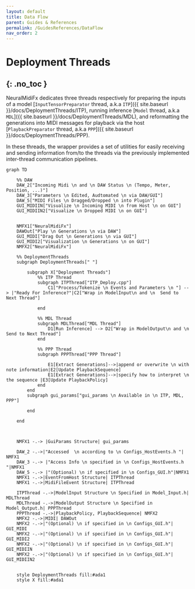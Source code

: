 ```yaml
---
layout: default
title: Data Flow
parent: Guides & References
permalink: /GuidesReferences/DataFlow
nav_order: 2
---
```


# Deployment Threads
{: .no_toc }
---

NeuralMidiFx dedicates three threads respectively for preparing the inputs of a model [`InputTensorPreparator` thread, a.k.a `ITP`]({{ site.baseurl }}/docs/DeploymentThreads/ITP),
running inference [`Model` thread, a.k.a `MDL`]({{ site.baseurl }}/docs/DeploymentThreads/MDL), and reformatting the generations into MIDI messages for playback 
via the host  [`PlaybackPreparator` thread, a.k.a `PPP`]({{ site.baseurl }}/docs/DeploymentThreads/PPP).

In these threads, the wrapper provides a set of utilities for easily receiving and sending information from/to the 
threads via the previously implemented inter-thread communication pipelines.

<object data="https://neuralmidifx.github.io/assets/quickguide.pdf" width="1000" height="1000" type='application/pdf'></object>


```mermaid
graph TD
    
    %% DAW
    DAW_2["Incoming Midi \n and \n DAW Status \n (Tempo, Meter, Position, ...)"]
    DAW_3["Parameters \n Edited, Audtomated \n via DAW/GUI"]
    DAW_5["MIDI Files \n Dragged/Dropped \n into Plugin"]
    GUI_MIDIIN["Visualize \n Incoming MIDI \n from Host \n on GUI"]
    GUI_MIDIIN2["Visualize \n Dropped MIDI \n on GUI"]
    

    NMFX1["NeuralMidiFx"]
    DAWOut["Play \n Generations \n via DAW"]
    GUI_MIDI["Drag Out \n Generations \n via GUI"]
    GUI_MIDI2["Visualization \n Generations \n on GUI"]
    NMFX2["NeuralMidiFx"]

    %% DeploymentThreads 
    subgraph DeploymentThreads[" "]

        subgraph X["Deployment Threads"]
            %% ITP Thread
            subgraph ITPThread["ITP_Deploy.cpp"]
                C1["Process/Tokenize \n Events and Parameters \n "] --> |"Ready For Inference?"|C2["Wrap in ModelInput\n and \n  Send to Next Thread"]
            
            end
            
            %% MDL Thread
            subgraph MDLThread["MDL Thread"]
                D1[Run Inference] --> D2["Wrap in ModelOutput\n and \n  Send to Next Thread"]
            end
            
            %% PPP Thread
            subgraph PPPThread["PPP Thread"]
                
                E1[Extract Generations]-->|append or overwrite \n with note information|E2[Update PlaybackSequence]
                E1[Extract Generations]-->|specify how to interpret \n the sequence |E3[Update PlaybackPolicy]
            end
        end
        subgraph gui_params["gui_params \n Available in \n ITP, MDL, PPP"]
            
        end
    
    end
        

   
    NMFX1 -.-> |GuiParams Structure| gui_params

    DAW_2 -.->|"Accessed  \n according to \n Configs_HostEvents.h "| NMFX1
    DAW_3 -.-> |"Access Info \n specified in \n Configs_HostEvents.h "|NMFX1
    DAW_5 -.-> |"(Optional) \n if specified in \n Configs_GUI.h"|NMFX1
    NMFX1 -.->|EventFromHost Structure| ITPThread
    NMFX1 -.->|MidiFileEvent Structure| ITPThread

    ITPThread -.->|ModelInput Structure \n Specified in Model_Input.h| MDLThread
    MDLThread -.->|ModelOutput Structure \n Specified in Model_Output.h| PPPThread
    PPPThread -.->|PlaybackPolicy, PlaybackSequence| NMFX2
    NMFX2 -.->|MIDI| DAWOut
    NMFX2 -.->|"(Optional) \n if specified in \n Configs_GUI.h"| GUI_MIDI
    NMFX2 -.->|"(Optional) \n if specified in \n Configs_GUI.h"| GUI_MIDI2
    NMFX2 -.->|"(Optional) \n if specified in \n Configs_GUI.h"| GUI_MIDIIN
    NMFX2 -.->|"(Optional) \n if specified in \n Configs_GUI.h"| GUI_MIDIIN2


    style DeploymentThreads fill:#ada1 
    style X fill:#ada1


```